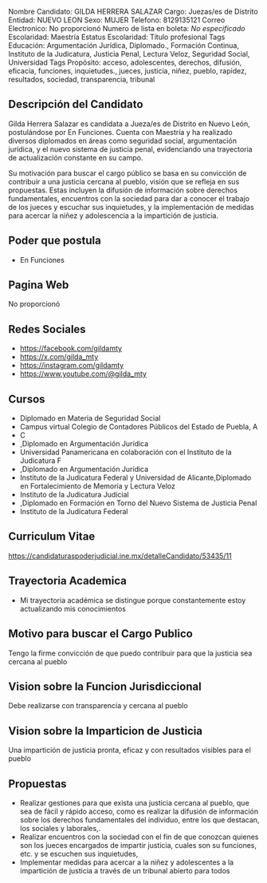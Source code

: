 Nombre Candidato: GILDA HERRERA SALAZAR
Cargo: Juezas/es de Distrito
Entidad: NUEVO LEON
Sexo: MUJER
Telefono: 8129135121
Correo Electronico: No proporcionó
Numero de lista en boleta: *No especificado*
Escolaridad: Maestría
Estatus Escolaridad: Título profesional
Tags Educación: Argumentación Jurídica, Diplomado., Formación Continua, Instituto de la Judicatura, Justicia Penal, Lectura Veloz, Seguridad Social, Universidad
Tags Propósito: acceso, adolescentes, derechos, difusión, eficacia, funciones, inquietudes., jueces, justicia, niñez, pueblo, rapidez, resultados, sociedad, transparencia, tribunal


## Descripción del Candidato 

Gilda Herrera Salazar es candidata a Jueza/es de Distrito en Nuevo León, postulándose por En Funciones. Cuenta con Maestría y ha realizado diversos diplomados en áreas como seguridad social, argumentación jurídica, y el nuevo sistema de justicia penal, evidenciando una trayectoria de actualización constante en su campo. 

Su motivación para buscar el cargo público se basa en su convicción de contribuir a una justicia cercana al pueblo, visión que se refleja en sus propuestas. Estas incluyen la difusión de información sobre derechos fundamentales, encuentros con la sociedad para dar a conocer el trabajo de los jueces y escuchar sus inquietudes, y la implementación de medidas para acercar la niñez y adolescencia a la impartición de justicia.


## Poder que postula

- En Funciones


## Pagina Web

No proporcionó


## Redes Sociales

- https://facebook.com/gildamty
- https://x.com/gilda_mty
- https://instagram.com/gildamty
- https://www.youtube.com/@gilda_mty


## Cursos

- Diplomado en Materia de Seguridad Social
- Campus virtual Colegio de Contadores Públicos del Estado de Puebla, A
- C
- ,Diplomado en Argumentación Jurídica
- Universidad Panamericana en colaboración con el Instituto de la Judicatura F
- ,Diplomado en Argumentación Jurídica
- Instituto de la Judicatura Federal y Universidad de Alicante,Diplomado en Fortalecimiento de Memoria y Lectura Veloz
- Instituto de la Judicatura  Judicial
- ,Diplomado en Formación en Torno del Nuevo Sistema de Justicia Penal
- Instituto de la Judicatura Federal


## Curriculum Vitae

https://candidaturaspoderjudicial.ine.mx/detalleCandidato/53435/11


## Trayectoria Academica

- Mi trayectoria académica se distingue porque constantemente estoy actualizando mis conocimientos


## Motivo para buscar el Cargo Publico

Tengo la firme convicción de que puedo contribuir para que la justicia sea cercana al pueblo


## Vision sobre la Funcion Jurisdiccional

Debe realizarse con transparencia y cercana al pueblo


## Vision sobre la Imparticion de Justicia

Una impartición de justicia pronta, eficaz y con resultados visibles para el pueblo


## Propuestas

- Realizar gestiones para que exista una justicia cercana al pueblo, que sea de fácil y rápido acceso, como es realizar la difusión de información sobre los derechos fundamentales del individuo, entre los que destacan, los sociales y laborales,.
- Realizar encuentros con la sociedad con el fin de que conozcan quienes son los jueces encargados de impartir justicia, cuales son su funciones, etc. y se escuchen sus inquietudes,
- Implementar medidas para acercar a la niñez y adolescentes a la impartición de justicia a través de un tribunal abierto para todos

